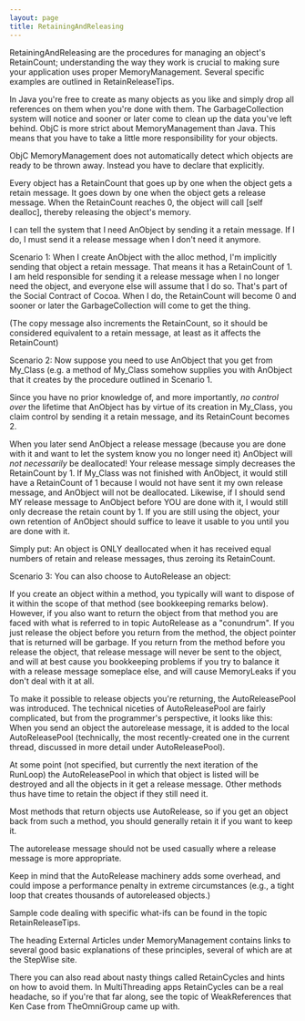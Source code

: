 ```yaml
---
layout: page
title: RetainingAndReleasing
---
```




RetainingAndReleasing are the procedures for managing an object's RetainCount; understanding the way they work is crucial to making sure your application uses proper MemoryManagement. Several specific examples are outlined in RetainReleaseTips.

In Java you're free to create as many objects as you like and simply drop all references on them when you're done with them.
The GarbageCollection system will notice and sooner or later come to clean up the data you've left behind.
ObjC is more strict about MemoryManagement than Java. This means that you have to take a little more responsibility for your objects.

ObjC MemoryManagement does not automatically detect which objects are ready to be thrown away. Instead you have to declare that explicitly.

Every object has a RetainCount that goes up by one when the object gets a     retain message.
It goes down by one when the object gets a     release message.
When the RetainCount reaches 0, the object will call     [self dealloc], thereby releasing the object's memory.

I can tell the system that I need AnObject by sending it a     retain message. If I do, I must send it a     release message when I don't need it anymore.

Scenario 1:
When I create AnObject with the     alloc method, I'm implicitly sending that object a     retain message. That means it has a RetainCount of 1.
I am held responsible for sending it a     release message when I no longer need the object, and everyone else will assume that I do so.
That's part of the Social Contract of Cocoa. When I do, the RetainCount will become 0 and sooner or later the GarbageCollection will come to get the thing.

(The     copy message also increments the RetainCount, so it should be considered equivalent to a     retain message, at least as it affects the RetainCount)

Scenario 2:
Now suppose you need to use AnObject that you get from My_Class (e.g. a method of My_Class somehow supplies you with AnObject
that it creates by the procedure outlined in Scenario 1.

Since you have no prior knowledge of, and more importantly, *no control over* the lifetime that AnObject
has by virtue of its creation in My_Class, you claim control by sending it a     retain message, and its RetainCount becomes 2. 

When you later send AnObject a     release message (because you are done with it and want to let the system know you no longer need it) 
AnObject will *not necessarily* be deallocated! Your     release message simply decreases the RetainCount by 1.
If My_Class was not finished with AnObject, it would still have a RetainCount of 1 because I would not have sent it my own     release message,
and AnObject will not be deallocated.
Likewise, if I should send MY     release message to AnObject before YOU are done with it, I would still only decrease the     retain count by 1.
If you are still using the object, your own retention of AnObject should suffice to leave it usable to you until you are done with it.

Simply put: An object is ONLY deallocated when it has received equal numbers of     retain and     release messages, thus zeroing its RetainCount.

Scenario 3:
You can also choose to AutoRelease an object:

If you create an object within a method, you typically will want to dispose of it within the scope of that method (see bookkeeping remarks below).
However, if you also want to     return the object from that method you are faced with what is referred to in topic AutoRelease as a "conundrum".
If you just     release the object before you     return from the method, the object pointer that is returned will be garbage.
If you     return from the method before you     release the object, that     release message will never
be sent to the object, and will at best cause you bookkeeping problems if you try to balance it with a     release message someplace else,
and will cause MemoryLeak<nowiki/>s if you don't deal with it at all.

To make it possible to     release objects you're     returning, the AutoReleasePool was introduced.
The technical niceties of AutoReleasePool are fairly complicated, but from the programmer's perspective, it looks like this:
When you send an object the     autorelease message, it is added to the local AutoReleasePool (technically, the most recently-created
one in the current thread, discussed in more detail under AutoReleasePool).

At some point (not specified, but currently the next iteration of the RunLoop) the AutoReleasePool in which that object is listed will be destroyed and all the objects in it get a     release message. 
Other methods thus have time to     retain the object if they still need it.

Most methods that     return objects use AutoRelease,
so if you get an object back from such a method, you should generally     retain it if you want to keep it.

The     autorelease message should not be used casually where a     release message is more appropriate.

Keep in mind that the AutoRelease machinery adds some
overhead, and could impose a performance penalty in extreme circumstances (e.g., a tight loop that creates thousands of     autoreleased objects.)

Sample code dealing with specific what-ifs can be found in the topic RetainReleaseTips.

The heading External Articles under MemoryManagement contains links to several good basic
explanations of these principles, several of which are at the StepWise site.

There you can also read about nasty things called RetainCycles and hints on how to avoid them.
In MultiThreading apps RetainCycles can be a real headache, so if you're that far along, see the topic of
WeakReferences that Ken Case from TheOmniGroup came up with.

